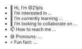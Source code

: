 - 👋 Hi, I’m @21pls
- 👀 I’m interested in ...
- 🌱 I’m currently learning ...
- 💞️ I’m looking to collaborate on ...
- 📫 How to reach me ...
- 😄 Pronouns: ...
- ⚡ Fun fact: ...

<!---
21pls/21pls is a ✨ special ✨ repository because its `README.md` (this file) appears on your GitHub profile.
You can click the Preview link to take a look at your changes.
--->
